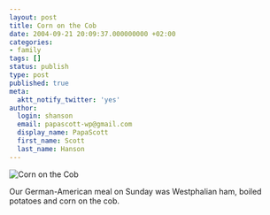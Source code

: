 ```yaml
---
layout: post
title: Corn on the Cob
date: 2004-09-21 20:09:37.000000000 +02:00
categories:
- family
tags: []
status: publish
type: post
published: true
meta:
  aktt_notify_twitter: 'yes'
author:
  login: shanson
  email: papascott-wp@gmail.com
  display_name: PapaScott
  first_name: Scott
  last_name: Hanson
---
```

<p><img src="http://www.papascott.de/wordpress/wp-content/uploads/2004/09/crh_corn.jpg" alt="Corn on the Cob" /></p>
<p>Our German-American meal on Sunday was Westphalian ham, boiled potatoes and corn on the cob.</p>
